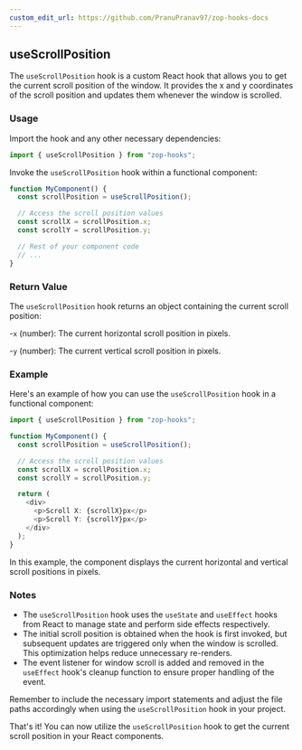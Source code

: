```yaml
---
custom_edit_url: https://github.com/PranuPranav97/zop-hooks-docs
---
```


## useScrollPosition

The `useScrollPosition` hook is a custom React hook that allows you to get the current scroll position of the window. It provides the x and y coordinates of the scroll position and updates them whenever the window is scrolled.

### Usage

Import the hook and any other necessary dependencies:

```typescript
import { useScrollPosition } from "zop-hooks";
```

Invoke the `useScrollPosition` hook within a functional component:

```typescript
function MyComponent() {
  const scrollPosition = useScrollPosition();

  // Access the scroll position values
  const scrollX = scrollPosition.x;
  const scrollY = scrollPosition.y;

  // Rest of your component code
  // ...
}
```

### Return Value

The `useScrollPosition` hook returns an object containing the current scroll position:

-`x` (number): The current horizontal scroll position in pixels.

-`y` (number): The current vertical scroll position in pixels.

### Example

Here's an example of how you can use the `useScrollPosition` hook in a functional component:

```typescript
import { useScrollPosition } from "zop-hooks";

function MyComponent() {
  const scrollPosition = useScrollPosition();

  // Access the scroll position values
  const scrollX = scrollPosition.x;
  const scrollY = scrollPosition.y;

  return (
    <div>
      <p>Scroll X: {scrollX}px</p>
      <p>Scroll Y: {scrollY}px</p>
    </div>
  );
}
```

In this example, the component displays the current horizontal and vertical scroll positions in pixels.

### Notes

- The `useScrollPosition` hook uses the `useState` and `useEffect` hooks from React to manage state and perform side effects respectively.
- The initial scroll position is obtained when the hook is first invoked, but subsequent updates are triggered only when the window is scrolled. This optimization helps reduce unnecessary re-renders.
- The event listener for window scroll is added and removed in the `useEffect` hook's cleanup function to ensure proper handling of the event.

Remember to include the necessary import statements and adjust the file paths accordingly when using the `useScrollPosition` hook in your project.

That's it! You can now utilize the `useScrollPosition` hook to get the current scroll position in your React components.
